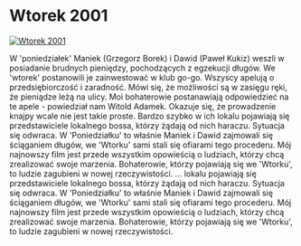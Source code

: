 Wtorek 2001 
=============
[![Wtorek 2001 ](http://vidos.pl/images/player.gif)](http://vidos.pl/wtorek-2001)

 W 'poniedziałek' Maniek (Grzegorz Borek) i Dawid (Paweł Kukiz) weszli w posiadanie brudnych pieniędzy, pochodzących z egzekucji długów. We 'wtorek' postanowili je zainwestować w klub go-go. Wszyscy apelują o przedsiębiorczość i zaradność. Mówi się, że możliwości są w zasięgu ręki, że pieniądze leżą na ulicy. Moi bohaterowie postanawiają odpowiedzieć na te apele - powiedział nam Witold Adamek. Okazuje się, że prowadzenie knajpy wcale nie jest takie proste. Bardzo szybko w ich lokalu pojawiają się przedstawiciele lokalnego bossa, którzy żądają od nich haraczu. Sytuacja się odwraca. W 'Poniedziałku' to właśnie Maniek i Dawid zajmowali się ściąganiem długów, we 'Wtorku' sami stali się ofiarami tego procederu. Mój najnowszy film jest przede wszystkim opowieścią o ludziach, którzy chcą zrealizować swoje marzenia. Bohaterowie, którzy pojawiają się we 'Wtorku', to ludzie zagubieni w nowej rzeczywistości.   ... lokalu pojawiają się przedstawiciele lokalnego bossa, którzy żądają od nich haraczu. Sytuacja się odwraca. W 'Poniedziałku' to właśnie Maniek i Dawid zajmowali się ściąganiem długów, we 'Wtorku' sami stali się ofiarami tego procederu. Mój najnowszy film jest przede wszystkim opowieścią o ludziach, którzy chcą zrealizować swoje marzenia. Bohaterowie, którzy pojawiają się we 'Wtorku', to ludzie zagubieni w nowej rzeczywistości.

